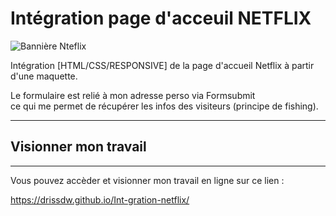 # Intégration page d'acceuil NETFLIX

![Bannière Nteflix](https://miro.medium.com/v2/resize:fit:720/format:webp/1*-pY1CWn_vMe59JTGscpxcA.png)

Intégration [HTML/CSS/RESPONSIVE] de la page d'accueil Netflix à partir d'une maquette.

Le formulaire est relié à mon adresse perso via Formsubmit  
ce qui me permet de récupérer les infos des visiteurs (principe de fishing).

----------------
## Visionner mon travail
----------------
Vous pouvez accèder et visionner mon travail en ligne sur ce lien :

https://drissdw.github.io/Int-gration-netflix/

